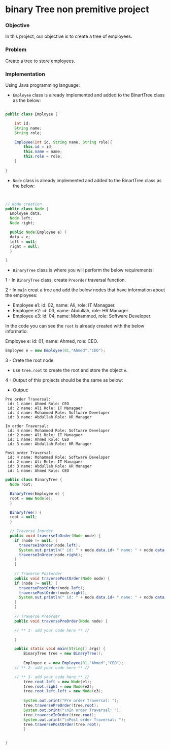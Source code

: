 # binary Tree non premitive project

### Objective
In this project, our objective is to create a tree of employees.

### Problem
Create a tree to store employees.

### Implementation
Using Java programming language: 

- `Employee` class is already implemented and added to the BinartTree class as the below:
```java

public class Employee {

    int id;
    String name;
    String role;

    Employee(int id, String name, String role){
        this.id = id;
        this.name = name;
        this.role = role;
    }
  
}

```


- `Node` class is already implemented and added to the BinartTree class as the below:
```java


// Node creation
public class Node {
  Employee data;
  Node left;
  Node right;

  public Node(Employee e) {
  data = e;
  left = null;
  right = null;
  }

}
```



- `BinaryTree` class is where you will perform the below requirements:

1 - In `BinaryTree` class, create `Preorder` traversal function. 

2 - In `main` creat a tree and add the below nodes that have information about the employees:
- Employee e1: id: 02, name: Ali, role: IT Managaer.
- Employee e2: id: 03, name: Abdullah, role: HR Manager.
- Employee e3: id: 04, name: Mohammed, role: Software Developer.

In the code you can see the `root` is already created with the below informatio:

Employee e: id: 01, name: Ahmed, role: CEO.
```java
Employee e = new Employee(01,"Ahmed","CEO");
````

3 - Crete the root node
- use `tree.root` to create the root and store the object `e`.

4 - Output of this projects should be the same as below:
- Output:
```
Pre order Traversal: 
 id: 1 name: Ahmed Role: CEO
 id: 2 name: Ali Role: IT Managaer
 id: 4 name: Mohammed Role: Software Developer
 id: 3 name: Abdullah Role: HR Manager

In order Traversal: 
 id: 4 name: Mohammed Role: Software Developer
 id: 2 name: Ali Role: IT Managaer
 id: 1 name: Ahmed Role: CEO
 id: 3 name: Abdullah Role: HR Manager

Post order Traversal: 
 id: 4 name: Mohammed Role: Software Developer
 id: 2 name: Ali Role: IT Managaer
 id: 3 name: Abdullah Role: HR Manager
 id: 1 name: Ahmed Role: CEO
```


```java
public class BinaryTree {
  Node root;

  BinaryTree(Employee e) {
  root = new Node(e);
  }

  BinaryTree() {
  root = null;
  }

  // Traverse Inorder
  public void traverseInOrder(Node node) {
    if (node != null) {
      traverseInOrder(node.left);
      System.out.println(" id: " + node.data.id+ " name: " + node.data.name + " Role: " + node.data.role) ;
      traverseInOrder(node.right);
    }
    }
  
    // Traverse Postorder
    public void traversePostOrder(Node node) {
    if (node != null) {
      traversePostOrder(node.left);
      traversePostOrder(node.right);
      System.out.println(" id: " + node.data.id+ " name: " + node.data.name + " Role: " + node.data.role) ;
    }
    }
  
    // Traverse Preorder
    public void traversePreOrder(Node node) {

    // ** 1- add your code here ** //

    }

    public static void main(String[] args) {
        BinaryTree tree = new BinaryTree();
      
        Employee e = new Employee(01,"Ahmed","CEO");
    // ** 2- add your code here ** //

    // ** 3- add your code here ** //
        tree.root.left = new Node(e1);
        tree.root.right = new Node(e2);
        tree.root.left.left = new Node(e3);
      
        System.out.print("Pre order Traversal: ");
        tree.traversePreOrder(tree.root);
        System.out.print("\nIn order Traversal: ");
        tree.traverseInOrder(tree.root);
        System.out.print("\nPost order Traversal: ");
        tree.traversePostOrder(tree.root);
        }


}
```

